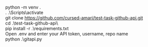 python -m venv .  
. .\Scripts\activate  
git clone https://github.com/cursed-amari/test-task-github-api.git  
cd .\test-task-github-api\  
pip install -r .\requirements.txt  
Open .env and enter your API token, username, repo name  
python .\gitapi.py  
